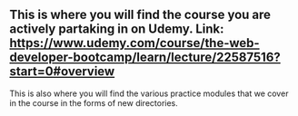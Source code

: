 This is where you will find the course you are actively partaking in on Udemy.
Link:
https://www.udemy.com/course/the-web-developer-bootcamp/learn/lecture/22587516?start=0#overview
----------------------------------------------------------------

This is also where you will find the various practice modules that we cover in the course in the forms of new directories.
